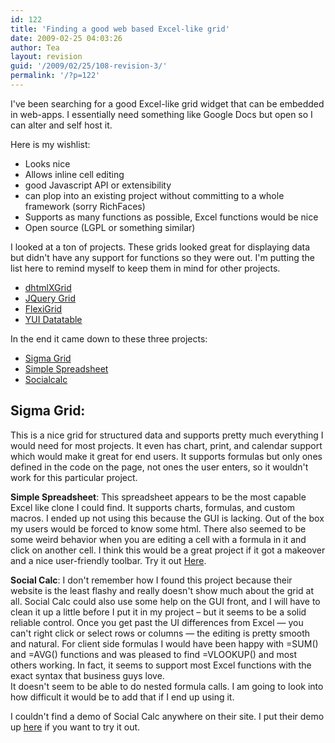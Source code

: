 ```yaml
---
id: 122
title: 'Finding a good web based Excel-like grid'
date: 2009-02-25 04:03:26
author: Tea
layout: revision
guid: '/2009/02/25/108-revision-3/'
permalink: '/?p=122'
---
```


I've been searching for a good Excel-like grid widget that can be embedded in web-apps. I essentially need something like Google Docs but open so I can alter and self host it.

Here is my wishlist:

- Looks nice
- Allows inline cell editing
- good Javascript API or extensibility
- can plop into an existing project without committing to a whole framework (sorry RichFaces)
- Supports as many functions as possible, Excel functions would be nice
- Open source (LGPL or something similar)

I looked at a ton of projects. These grids looked great for displaying data but didn't have any support for functions so they were out. I'm putting the list here to remind myself to keep them in mind for other projects.

- [dhtmlXGrid](http://www.dhtmlx.com)
- [JQuery Grid](http://www.trirand.com/blog/)
- [FlexiGrid](http://code.google.com/p/flexigrid/)
- [YUI Datatable](http://developer.yahoo.com/yui/datatable/)

In the end it came down to these three projects:

- [Sigma Grid](http://www.sigmawidgets.com)
- [Simple Spreadsheet](http://www.simple-groupware.de/cms/Spreadsheet/Home)
- [Socialcalc](http://socialcalc.org/)

## Sigma Grid:

 This is a nice grid for structured data and supports pretty much everything I would need for most projects. It even has chart, print, and calendar support which would make it great for end users. It supports formulas but only ones defined in the code on the page, not ones the user enters, so it wouldn't work for this particular project.

**Simple Spreadsheet**: This spreadsheet appears to be the most capable Excel like clone I could find. It supports charts, formulas, and custom macros. I ended up not using this because the GUI is lacking. Out of the box my users would be forced to know some html. There also seemed to be some weird behavior when you are editing a cell with a formula in it and click on another cell. I think this would be a great project if it got a makeover and a nice user-friendly toolbar. Try it out [Here](http://www.simple-groupware.de/demo/simple_spreadsheet/index.php).

**Social Calc**: I don't remember how I found this project because their website is the least flashy and really doesn't show much about the grid at all. Social Calc could also use some help on the GUI front, and I will have to clean it up a little before I put it in my project – but it seems to be a solid reliable control. Once you get past the UI differences from Excel — you can't right click or select rows or columns — the editing is pretty smooth and natural. For client side formulas I would have been happy with =SUM() and =AVG() functions and was pleased to find =VLOOKUP() and most others working. In fact, it seems to support most Excel functions with the exact syntax that business guys love.  
It doesn't seem to be able to do nested formula calls. I am going to look into how difficult it would be to add that if I end up using it.

I couldn't find a demo of Social Calc anywhere on their site. I put their demo up [here](/examples/socialcalc/ssctrltest1.html) if you want to try it out.
